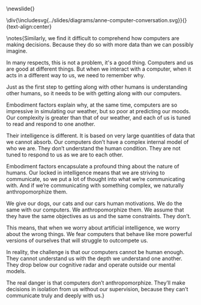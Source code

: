 \newslide{}

\div{\includesvg{../slides/diagrams/anne-computer-conversation.svg}}{}{text-align:center}

\notes{Similarly, we find it difficult to comprehend how computers are making decisions. Because they do so with more data than we can possibly imagine.

In many respects, this is not a problem, it's a good thing. Computers and us are good at different things. But when we interact with a computer, when it acts in a different way to us, we need to remember why.

Just as the first step to getting along with other humans is understanding other humans, so it needs to be with getting along with our computers. 

Embodiment factors explain why, at the same time, computers are so impressive in simulating our weather, but so poor at predicting our moods. Our complexity is greater than that of our weather, and each of us is tuned to read and respond to one another.

Their intelligence is different. It is based on very large quantities of data that we cannot absorb. Our computers don’t have a complex internal model of who we are. They don’t understand the human condition. They are not tuned to respond to us as we are to each other.

Embodiment factors encapsulate a profound thing about the nature of humans. Our locked in intelligence means that we are striving to communicate, so we put a lot of thought into what we’re communicating with. And if we’re communicating with something complex, we naturally anthropomorphize them. 

We give our dogs, our cats and our cars human motivations. We do the same with our computers. We anthropomorphize them. We assume that they have the same objectives as us and the same constraints. They don’t. 

This means, that when we worry about artificial intelligence, we worry about the wrong things. We fear computers that behave like more powerful versions of ourselves that will struggle to outcompete us. 

In reality, the challenge is that our computers cannot be human enough. They cannot understand us with the depth we understand one another. They drop below our cognitive radar and operate outside our mental models. 

The real danger is that computers don’t anthropomorphize. They’ll make decisions in isolation from us without our supervision, because they can’t communicate truly and deeply with us.}
